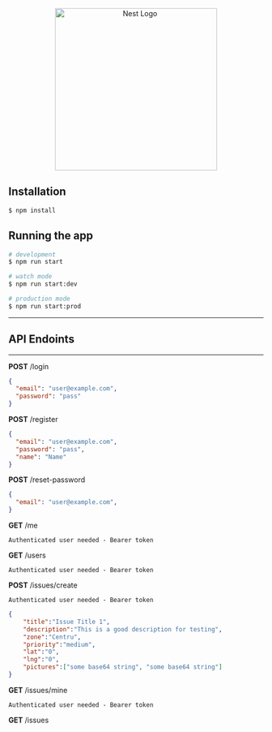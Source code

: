 <p align="center">
  <a href="http://nestjs.com/" target="blank"><img src="https://nestjs.com/img/logo_text.svg" width="320" alt="Nest Logo" /></a>
</p>

## Installation

```bash
$ npm install
```

## Running the app

```bash
# development
$ npm run start

# watch mode
$ npm run start:dev

# production mode
$ npm run start:prod
```

---

## API Endoints

---

**POST** /login

```JSON
{
  "email": "user@example.com",
  "password": "pass"
}
```

**POST** /register

```JSON
{
  "email": "user@example.com",
  "password": "pass",
  "name": "Name"
}
```

**POST** /reset-password

```JSON
{
  "email": "user@example.com",
}
```

**GET** /me

`Authenticated user needed - Bearer token`

**GET** /users

`Authenticated user needed - Bearer token`

**POST** /issues/create

`Authenticated user needed - Bearer token`

```JSON
{
	"title":"Issue Title 1",
	"description":"This is a good description for testing",
	"zone":"Centru",
	"priority":"medium",
	"lat":"0",
	"lng":"0",
	"pictures":["some base64 string", "some base64 string"]
}

```

**GET** /issues/mine

`Authenticated user needed - Bearer token`

**GET** /issues
